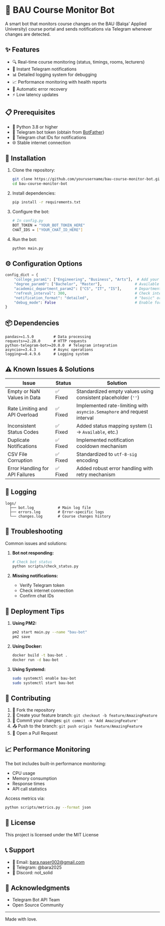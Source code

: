 # 🤖 BAU Course Monitor Bot

A smart bot that monitors course changes on the BAU (Balqa' Applied University) course portal and sends notifications via Telegram whenever changes are detected.

## ✨ Features
- 🔍 Real-time course monitoring (status, timings, rooms, lecturers)
- 📱 Instant Telegram notifications
- 📊 Detailed logging system for debugging
- 📈 Performance monitoring with health reports
- 🔄 Automatic error recovery
- ⚡ Low latency updates

## 📋 Prerequisites
- 🐍 Python 3.8 or higher
- 🔑 Telegram bot token (obtain from [BotFather](https://core.telegram.org/bots#botfather))
- 💬 Telegram chat IDs for notifications
- 🌐 Stable internet connection

## 🚀 Installation
1. Clone the repository:
   ```bash
   git clone https://github.com/yourusername/bau-course-monitor-bot.git
   cd bau-course-monitor-bot
   ```

2. Install dependencies:
   ```bash
   pip install -r requirements.txt
   ```

3. Configure the bot:
   ```bash
   # In config.py
   BOT_TOKEN = "YOUR_BOT_TOKEN_HERE"
   CHAT_IDS = ["YOUR_CHAT_ID_HERE"]
   ```

4. Run the bot:
   ```bash
   python main.py
   ```

## ⚙️ Configuration Options
```python
config_dict = {
    "college_param1": ["Engineering", "Business", "Arts"],  # Add your colleges
    "degree_param0": ["Bachelor", "Master"],               # Available degrees
    "academic_department_param2": ["CS", "IT", "IS"],      # Department codes
    "refresh_interval": 300,                               # Check interval in seconds
    "notification_format": "detailed",                     # "basic" or "detailed"
    "debug_mode": False                                    # Enable for verbose logging
}
```

## 📦 Dependencies
```plaintext
pandas>=1.5.0         # Data processing
requests>=2.28.0      # HTTP requests
python-telegram-bot>=20.0.0  # Telegram integration
asyncio>=3.4.3        # Async operations
logging>=0.4.9.6      # Logging system
```

## ⚠️ Known Issues & Solutions
| Issue | Status | Solution |
|-------|---------|------------|
| Empty or NaN Values in Data | ✅ Fixed | Standardized empty values using consistent placeholder (`''`) |
| Rate Limiting and API Overload | ✅ Fixed | Implemented rate-limiting with `asyncio.Semaphore` and request interval |
| Inconsistent Status Codes | ✅ Fixed | Added status mapping system (`1` → `Available`, etc.) |
| Duplicate Notifications | ✅ Fixed | Implemented notification cooldown mechanism |
| CSV File Corruption | ✅ Fixed | Standardized to `utf-8-sig` encoding |
| Error Handling for API Failures | ✅ Fixed | Added robust error handling with retry mechanism |

## 📝 Logging
```plaintext
logs/
  ├── bot.log           # Main log file
  ├── errors.log        # Error-specific logs
  └── changes.log       # Course changes history
```

## 🔧 Troubleshooting
Common issues and solutions:
1. **Bot not responding:**
   ```bash
   # Check bot status
   python scripts/check_status.py
   ```

2. **Missing notifications:**
   - Verify Telegram token
   - Check internet connection
   - Confirm chat IDs

## 🚀 Deployment Tips
1. **Using PM2:**
   ```bash
   pm2 start main.py --name "bau-bot"
   pm2 save
   ```

2. **Using Docker:**
   ```bash
   docker build -t bau-bot .
   docker run -d bau-bot
   ```

3. **Using Systemd:**
   ```bash
   sudo systemctl enable bau-bot
   sudo systemctl start bau-bot
   ```

## 👥 Contributing
1. 🍴 Fork the repository
2. 🌿 Create your feature branch: `git checkout -b feature/AmazingFeature`
3. 💾 Commit your changes: `git commit -m 'Add AmazingFeature'`
4. 📤 Push to the branch: `git push origin feature/AmazingFeature`
5. 🔄 Open a Pull Request

## 📈 Performance Monitoring
The bot includes built-in performance monitoring:
- CPU usage
- Memory consumption
- Response times
- API call statistics

Access metrics via:
```bash
python scripts/metrics.py --format json
```

## 📄 License
This project is licensed under the MIT License

## 📞 Support
- 📧 Email: bara.naser002@gmail.com
- 💬 Telegram: @bara2025
- 📱 Discord: not_solid

## 🙏 Acknowledgments
- Telegram Bot API Team
- Open Source Community

---
Made with love.
